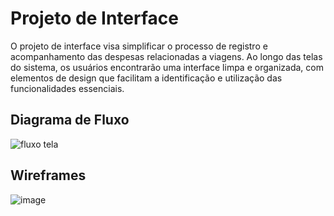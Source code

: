 
# Projeto de Interface

O projeto de interface visa simplificar o processo de registro e acompanhamento das despesas relacionadas a viagens. Ao longo das telas do sistema, os usuários encontrarão uma interface limpa e organizada, com elementos de design que facilitam a identificação e utilização das funcionalidades essenciais.

## Diagrama de Fluxo

![fluxo tela](https://github.com/ICEI-PUC-Minas-PMV-ADS/pmv-ads-2024-1-e5-proj-empext-t6-econotecmg/assets/103226164/09ae7f6c-4d07-4df8-968e-d6622ecd2732)

## Wireframes


![image](https://github.com/ICEI-PUC-Minas-PMV-ADS/pmv-ads-2024-1-e5-proj-empext-t6-econotecmg/assets/103226164/93803b89-549f-4ec7-8159-8fad486b7457)

